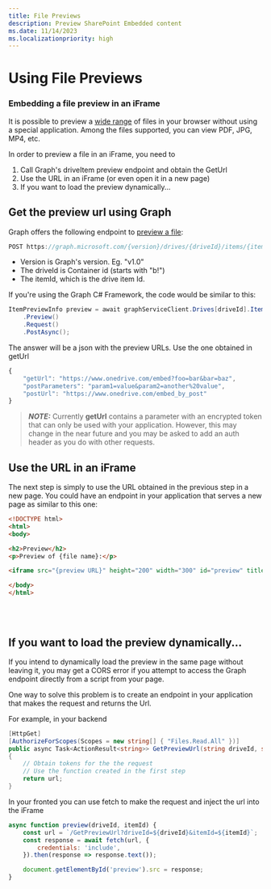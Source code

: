 ```yaml
---
title: File Previews
description: Preview SharePoint Embedded content
ms.date: 11/14/2023
ms.localizationpriority: high
---
```


# Using File Previews 

### Embedding a file preview in an iFrame

It is possible to preview a 
[wide range](https://support.microsoft.com/en-us/office/file-types-supported-for-previewing-files-in-onedrive-sharepoint-and-teams-e054cd0f-8ef2-4ccb-937e-26e37419c5e4) 
of files in your browser without using a special application. Among the files supported, you can view PDF, JPG, MP4, etc.

In order to preview a file in an iFrame, you need to

1. Call Graph's driveItem preview endpoint and obtain the GetUrl
2. Use the URL in an iFrame (or even open it in a new page)
3. If you want to load the preview dynamically...


## Get the preview url using Graph

Graph offers the following endpoint to [preview a file](https://learn.microsoft.com/en-us/graph/api/driveitem-preview?view=graph-rest-1.0):

```js
POST https://graph.microsoft.com/{version}/drives/{driveId}/items/{itemId}/preview
```
- Version is Graph's version. Eg. "v1.0"
- The driveId is Container id (starts with "b!")
- The itemId, which is the drive item Id.


If you're using the Graph C# Framework, the code would be similar to this:
```cs
ItemPreviewInfo preview = await graphServiceClient.Drives[driveId].Items[itemId]
    .Preview()
    .Request()
    .PostAsync();
```

The answer will be a json with the preview URLs. Use the one obtained in getUrl
```js
{
    "getUrl": "https://www.onedrive.com/embed?foo=bar&bar=baz",
    "postParameters": "param1=value&param2=another%20value",
    "postUrl": "https://www.onedrive.com/embed_by_post"
}
```

> **_NOTE:_** Currently **getUrl** contains a parameter with an encrypted token that can only
be used with your application. However, this may change in the near future and you may be
asked to add an auth header as you do with  other requests.


## Use the URL in an iFrame
The next step is simply to use the URL obtained in the previous step in a new page. You could
have an endpoint in your application that serves a new page as similar to this one:

```html
<!DOCTYPE html>
<html>
<body>

<h2>Preview</h2>
<p>Preview of {file name}:</p>

<iframe src="{preview URL}" height="200" width="300" id="preview" title="Iframe Example"></iframe>

</body>
</html>
```
<br></br>

## If you want to load the preview dynamically...
If you intend to dynamically load the preview in the same page without leaving it,
you may get a CORS error if you attempt to access the Graph endpoint directly from a script from your page.

One way to solve this problem is to create an endpoint in your application that makes the request and
returns the Url.

For example, in your backend
```cs
[HttpGet]
[AuthorizeForScopes(Scopes = new string[] { "Files.Read.All" })]
public async Task<ActionResult<string>> GetPreviewUrl(string driveId, string itemId)
{
    // Obtain tokens for the the request
    // Use the function created in the first step
    return url;
}
```

In your fronted you can use fetch to make the request and inject the url into the iFrame
```js
async function preview(driveId, itemId) {
    const url = `/GetPreviewUrl?driveId=${driveId}&itemId=${itemId}`;
    const response = await fetch(url, {
        credentials: 'include',
    }).then(response => response.text());

    document.getElementById('preview').src = response;
}
```



